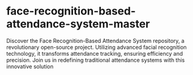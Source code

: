# face-recognition-based-attendance-system-master
Discover the Face Recognition-Based Attendance System repository, a revolutionary open-source project. Utilizing advanced facial recognition technology, it transforms attendance tracking, ensuring efficiency and precision. Join us in redefining traditional attendance systems with this innovative solution
